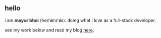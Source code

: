 ## hello

i am **mayur bhoi** (he/him/his). doing what i love as a full-stack developer.

see my work below and read my blog [here](https://mayurbhoi.com).

